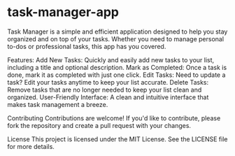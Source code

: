 # task-manager-app

Task Manager is a simple and efficient application designed to help you stay organized and on top of your tasks. Whether you need to manage personal to-dos or professional tasks, this app has you covered.

Features:
Add New Tasks: Quickly and easily add new tasks to your list, including a title and optional description.
Mark as Completed: Once a task is done, mark it as completed with just one click.
Edit Tasks: Need to update a task? Edit your tasks anytime to keep your list accurate.
Delete Tasks: Remove tasks that are no longer needed to keep your list clean and organized.
User-Friendly Interface: A clean and intuitive interface that makes task management a breeze.

Contributing
Contributions are welcome! If you'd like to contribute, please fork the repository and create a pull request with your changes.

License
This project is licensed under the MIT License. See the LICENSE file for more details.


